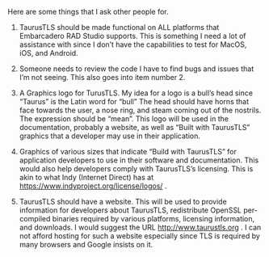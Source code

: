 Here are some things that I ask other people for.

1. TaurusTLS should be made functional on ALL platforms that Embarcadero RAD Studio supports. This is something I need a lot of assistance with since I don’t have the capabilities to test for MacOS, iOS, and Android.

2. Someone needs to review the code I have to find bugs and issues that I’m not seeing.  This also goes into item number 2.

3. A Graphics logo for TurusTLS.  My idea for a logo is a bull’s head since “Taurus” is the Latin word for “bull”  The head should have horns that face towards the user, a nose ring, and steam coming out of the nostrils.  The expression should be “mean”.  This logo will be used in the documentation, probably a website, as well as “Built with TaurusTLS” graphics that a developer may use in their application.

4. Graphics of various sizes that indicate “Build with TaurusTLS” for application developers to use in their software and documentation.  This would also help developers comply with TaurusTLS’s licensing.  This is akin to what Indy (Internet Direct) has at https://www.indyproject.org/license/logos/ .

5. TaurusTLS should have a website.  This will be used to provide information for developers about TaurusTLS, redistribute OpenSSL per-compiled binaries required by various platforms, licensing information, and downloads.  I would suggest the URL http://www.taurustls.org .  I can not afford hosting for such a website especially since TLS is required by many browsers and Google insists on it.